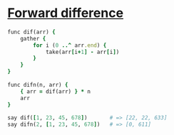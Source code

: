 [1]: http://rosettacode.org/wiki/Forward_difference

# [Forward difference][1]

```ruby
func dif(arr) {
    gather {
        for i (0 ..^ arr.end) {
            take(arr[i+1] - arr[i])
        }
    }
}
 
func difn(n, arr) {
    { arr = dif(arr) } * n
    arr
}
 
say dif([1, 23, 45, 678])       # => [22, 22, 633]
say difn(2, [1, 23, 45, 678])   # => [0, 611]
```
